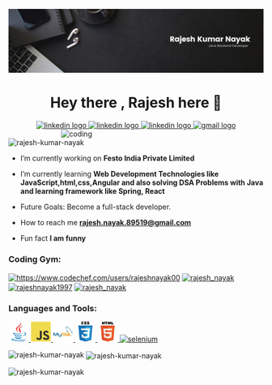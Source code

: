 ![logo](https://github.com/Rajesh-Kumar-Nayak/Rajesh-Kumar-Nayak/blob/main/Background2.png)
<h1 align="center">Hey there , Rajesh here 👋</h1>

<div align="center">
  <a href="https://www.linkedin.com/in/rajesh-kumar-nayak-rajesh/" target="_blank">
    <img src="https://img.shields.io/static/v1?message=LinkedIn&logo=linkedin&label=&color=0077B5&logoColor=white&labelColor=&style=for-the-badge" height="25" alt="linkedin logo"  />
    </a>
  <a href="https://www.instagram.com/nayaks_kid/" target="_blank">
    <img src="https://img.shields.io/static/v1?message=Instagram&logo=instagram&label=&color=f8f7e3&logoColor=Red&labelColor=&style=for-the-badge" height="25" alt="linkedin logo"  />
    </a>
 <a href="https://www.facebook.com/RajeshNayak0.5/" target="_blank">
    <img src="https://img.shields.io/static/v1?message=facebook&logo=facebook&label=&color=6c5dd6&logoColor=feffff&labelColor=&style=for-the-badge" height="25" alt="linkedin logo"  />  
   </a>
 <a href="https://calendly.com/rajesh-nayak-89519/30min?month=2023-07" target="_blank">
    <img src="https://img.shields.io/static/v1?message=Gmail&logo=gmail&label=&color=D14836&logoColor=white&labelColor=&style=for-the-badge" height="25" alt="gmail logo"  />
  </a>
</div>

<img align="right" alt="coding" width="400" src="https://i.pinimg.com/originals/e8/f4/53/e8f453469a3ec97ecd354df465d73913.gif">

<p align="left"> <img src="https://komarev.com/ghpvc/?username=rajesh-kumar-nayak&label=Profile%20views&color=0e75b6&style=flat" alt="rajesh-kumar-nayak" /> </p>

-  I’m currently working on **Festo India Private Limited**

-  I’m currently learning **Web Development Technologies like JavaScript,html,css,Angular and also solving DSA Problems with Java and learning framework like Spring, React**

-  Future Goals: Become a full-stack developer.

-  How to reach me **rajesh.nayak.89519@gmail.com**

-  Fun fact **I am funny**


<h3 align="left">Coding Gym:</h3>
<p>
<a href="https://www.codechef.com/users/rajeshnayak00" target="blank"><img align="center" src="https://cdn.jsdelivr.net/npm/simple-icons@3.1.0/icons/codechef.svg" alt="https://www.codechef.com/users/rajeshnayak00" height="30" width="40" /></a>
<a href="https://www.hackerrank.com/rajesh_nayak_891" target="blank"><img align="center" src="https://raw.githubusercontent.com/rahuldkjain/github-profile-readme-generator/master/src/images/icons/Social/hackerrank.svg" alt="rajesh_nayak" height="30" width="40" /></a>
<a href="https://www.leetcode.com/rajeshnayak1997" target="blank"><img align="center" src="https://raw.githubusercontent.com/rahuldkjain/github-profile-readme-generator/master/src/images/icons/Social/leet-code.svg" alt="rajeshnayak1997" height="30" width="40" /></a>
<a href="https://auth.geeksforgeeks.org/user/rajesh_nayak" target="blank"><img align="center" src="https://raw.githubusercontent.com/rahuldkjain/github-profile-readme-generator/master/src/images/icons/Social/geeks-for-geeks.svg" alt="rajesh_nayak" height="30" width="40" /></a>
</p>

<h3 align="left">Languages and Tools:</h3>
<p align="left"><a href="https://www.java.com" target="_blank" rel="noreferrer"> <img src="https://raw.githubusercontent.com/devicons/devicon/master/icons/java/java-original.svg" alt="java" width="40" height="40"/> </a> <a href="https://developer.mozilla.org/en-US/docs/Web/JavaScript" target="_blank" rel="noreferrer"> <img src="https://raw.githubusercontent.com/devicons/devicon/master/icons/javascript/javascript-original.svg" alt="javascript" width="40" height="40"/> </a> <a href="https://www.mysql.com/" target="_blank" rel="noreferrer"> <img src="https://raw.githubusercontent.com/devicons/devicon/master/icons/mysql/mysql-original-wordmark.svg" alt="mysql" width="40" height="40"/> </a> <a href="https://www.w3schools.com/css/" target="_blank" rel="noreferrer"> <img src="https://raw.githubusercontent.com/devicons/devicon/master/icons/css3/css3-original-wordmark.svg" alt="css3" width="40" height="40"/> </a> <a href="https://www.w3.org/html/" target="_blank" rel="noreferrer"> <img src="https://raw.githubusercontent.com/devicons/devicon/master/icons/html5/html5-original-wordmark.svg" alt="html5" width="40" height="40"/> </a>  <a href="https://www.selenium.dev" target="_blank" rel="noreferrer"> <img src="https://raw.githubusercontent.com/detain/svg-logos/780f25886640cef088af994181646db2f6b1a3f8/svg/selenium-logo.svg" alt="selenium" width="40" height="40"/> </a> </p>

<p><img align="left" src="https://github-readme-stats.vercel.app/api/top-langs?username=rajesh-kumar-nayak&show_icons=true&locale=en&layout=compact" alt="rajesh-kumar-nayak" /></p>

<p>&nbsp;<img align="center" src="https://github-readme-stats.vercel.app/api?username=rajesh-kumar-nayak&show_icons=true&locale=en" alt="rajesh-kumar-nayak" /></p>

<p><img align="center" src="https://github-readme-streak-stats.herokuapp.com/?user=rajesh-kumar-nayak&" alt="rajesh-kumar-nayak" /></p>

